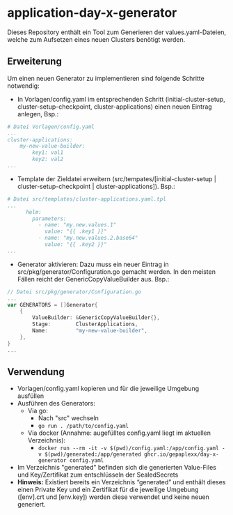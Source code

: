 # application-day-x-generator

Dieses Repository enthält ein Tool zum Generieren der values.yaml-Dateien, welche zum Aufsetzen eines neuen Clusters benötigt werden.

## Erweiterung

Um einen neuen Generator zu implementieren sind folgende Schritte notwendig:

- In Vorlagen/config.yaml im entsprechenden Schritt (initial-cluster-setup, cluster-setup-checkpoint, cluster-applications) einen neuen Eintrag anlegen, Bsp.: 

```yaml
# Datei Vorlagen/config.yaml
...
cluster-applications:
    my-new-value-builder:
        key1: val1
        key2: val2
...
```
- Template der Zieldatei erweitern (src/tempates/[initial-cluster-setup | cluster-setup-checkpoint | cluster-applications]). Bsp.:
```yaml
# Datei src/templates/cluster-applications.yaml.tpl
...
      helm:
        parameters:
          - name: "my.new.values.1"
            value: "{{ .key1 }}"
          - name: "my.new.values.2.base64"
            value: "{{ .key2 }}"
...
```
- Generator aktivieren: Dazu muss ein neuer Eintrag in src/pkg/generator/Configuration.go gemacht werden. In den meisten Fällen reicht der GenericCopyValueBuilder aus. Bsp.:
```go
// Datei src/pkg/generator/Configuration.go
...
var GENERATORS = []Generator{
    {
        ValueBuilder: &GenericCopyValueBuilder{},
        Stage:        ClusterApplications,
        Name:         "my-new-value-builder",
    },
}
...
```

## Verwendung

- Vorlagen/config.yaml kopieren und für die jeweilige Umgebung ausfüllen
- Ausführen des Generators:
    - Via go: 
        - Nach "src" wechseln
        - ```go run . /path/to/config.yaml```
    - Via docker (Annahme: augefülltes config.yaml liegt im aktuellen Verzeichnis): 
        - ```docker run --rm -it -v $(pwd)/config.yaml:/app/config.yaml -v $(pwd)/generated:/app/generated ghcr.io/gepaplexx/day-x-generator config.yaml```
- Im Verzeichnis "generated" befinden sich die generierten Value-Files und Key/Zertifikat zum entschlüsseln der SealedSecrets
- **Hinweis:** Existiert bereits ein Verzeichnis “generated” und enthält dieses einen Private Key und ein Zertifikat für die jeweilige Umgebung ([env].crt und [env.key]) werden diese verwendet und keine neuen generiert.